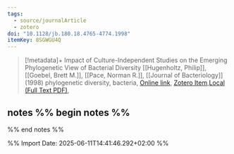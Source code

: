 ```yaml
---
tags:
  - source/journalArticle
  - zotero
doi: "10.1128/jb.180.18.4765-4774.1998"
itemKey: 8SGWGU4Q
---
```

>[!metadata]+
> Impact of Culture-Independent Studies on the Emerging Phylogenetic View of Bacterial Diversity
> [[Hugenholtz, Philip]], [[Goebel, Brett M.]], [[Pace, Norman R.]], 
> [[Journal of Bacteriology]] (1998)
> phylogenetic diversity, bacteria, 
> [Online link](https://journals.asm.org/doi/10.1128/jb.180.18.4765-4774.1998), [Zotero Item](zotero://select/library/items/8SGWGU4Q),[Local (Full Text PDF)](file://C:/Users/aburg/Documents/references/zotero/storage/CKE34EGU/Hugenholtz1998_ImpactCultureIndependent.pdf), 

## notes %% begin notes %%

%% end notes %%

%% Import Date: 2025-06-11T14:41:46.292+02:00 %%
